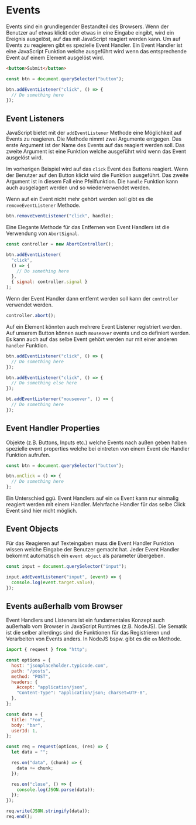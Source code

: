 # Events

Events sind ein grundlegender Bestandteil des Browsers. Wenn der Benutzer auf etwas klickt oder etwas in eine Eingabe eingibt, wird ein Ereignis ausgelöst, auf das mit JavaScript reagiert werden kann. Um auf Events zu reagieren gibt es spezielle Event Handler. Ein Event Handler ist eine JavaScript Funktion welche ausgeführt wird wenn das entsprechende Event auf einem Element ausgelöst wird.

```html
<button>Submit</button>
```

```js
const btn = document.querySelector("button");

btn.addEventListener("click", () => {
  // Do something here
});
```

## Event Listeners

JavaScript bietet mit der `addEventListener` Methode eine Möglichkeit auf Events zu reagieren. Die Methode nimmt zwei Argumente entgegen. Das erste Argument ist der Name des Events auf das reagiert werden soll. Das zweite Argument ist eine Funktion welche ausgeführt wird wenn das Event ausgelöst wird.

Im vorherigen Beispiel wird auf das `click` Event des Buttons reagiert. Wenn der Benutzer auf den Button klickt wird die Funktion ausgeführt. Das zweite Argument ist in diesem Fall eine Pfeilfunktion. Die `handle` Funktion kann auch ausgelagert werden und so wiederverwendet werden.

Wenn auf ein Event nicht mehr gehört werden soll gibt es die `removeEventListener` Methode.

```js
btn.removeEventListener("click", handle);
```

Eine Elegante Methode für das Entfernen von Event Handlers ist die Verwendung von `AbortSignal`.

```js
const controller = new AbortController();

btn.addEventListener(
  "click",
  () => {
    // Do something here
  },
  { signal: controller.signal }
);
```

Wenn der Event Handler dann entfernt werden soll kann der `controller` verwendet werden.

```js
controller.abort();
```

Auf ein Element könnten auch mehrere Event Listener registriert werden. Auf unserem Button können auch `mouseover` events und co definiert werden. Es kann auch auf das selbe Event gehört werden nur mit einer anderen `handler` Funktion.

```js
btn.addEventListener("click", () => {
  // Do something here
});

btn.addEventListener("click", () => {
  // Do something else here
});

bt.addEventListerner("mouseover", () => {
  // Do something here
});
```

## Event Handler Properties

Objekte (z.B. Buttons, Inputs etc.) welche Events nach außen geben haben spezielle event properties welche bei eintreten von einem Event die Handler Funktion aufrufen.

```js
const btn = document.querySelector("button");

btn.onClick = () => {
  // Do something here
};
```

Ein Unterschied ggü. Event Handlers auf ein `on` Event kann nur einmalig reagiert werden mit einem Handler. Mehrfache Handler für das selbe Click Event sind hier nicht möglich.

## Event Objects

Für das Reagieren auf Texteingaben muss die Event Handler Funktion wissen welche Eingabe der Benutzer gemacht hat. Jeder Event Handler bekommt automatisch ein `event object` als parameter übergeben.

```js
const input = document.querySelector("input");

input.addEventListener("input", (event) => {
  console.log(event.target.value);
});
```

## Events außerhalb vom Browser

Event Handlers und Listeners ist ein fundamentales Konzept auch außerhalb vom Browser in JavaScript Runtimes (z.B. NodeJS). Die Sematik ist die selber allerdings sind die Funktionen für das Registrieren und Verarbeiten von Events anders. In NodeJS bspw. gibt es die `on` Methode.

```js
import { request } from "http";

const options = {
  host: "jsonplaceholder.typicode.com",
  path: "/posts",
  method: "POST",
  headers: {
    Accept: "application/json",
    "Content-Type": "application/json; charset=UTF-8",
  },
};

const data = {
  title: "Foo",
  body: "bar",
  userId: 1,
};

const req = request(options, (res) => {
  let data = "";

  res.on("data", (chunk) => {
    data += chunk;
  });

  res.on("close", () => {
    console.log(JSON.parse(data));
  });
});

req.write(JSON.stringify(data));
req.end();
```
